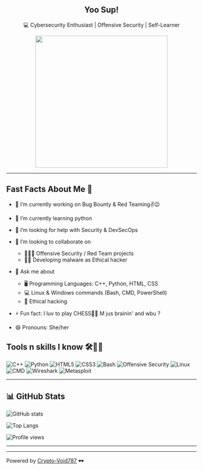 <h2 align="center"> Yoo Sup! </h2>


<div align="center">
  
💻 Cybersecurity Enthusiast | Offensive Security | Self-Learner 

<img align="center" src="https://github.com/user-attachments/assets/69fc5fc1-ebed-481c-b233-bf11bb7b58fa" width="350"/>

</div>

---

## Fast Facts About Me 💫  


- 🔭 I’m currently working on Bug Bounty & Red Teaming✌😉 

- 🌱 I’m currently learning python

- 🤔 I’m looking for help with Security & DevSecOps

- 👯 I’m looking to collaborate on

  - 👩🏻‍💻 Offensive Security / Red Team projects
  - ✌🏻 Developing malware as Ethical hacker

- 💬 Ask me about

  - 🖥 Programming Languages: C++, Python, HTML, CSS
  - 💻 Linux & Windows commands (Bash, CMD, PowerShell)
  - 🔐 Ethical hacking

- ⚡ Fun fact:  I luv to play CHESS✌🏻 M jus brainin' and wbu ?

- 😄 Pronouns: She/her 


## Tools n skills I know 🛠✌🏻

![C++](https://img.shields.io/badge/C++-00599C?style=for-the-badge&logo=cplusplus&logoColor=white)  ![Python](https://img.shields.io/badge/Python-14354C?style=for-the-badge&logo=python&logoColor=white)   ![HTML5](https://img.shields.io/badge/HTML5-E34F26?style=for-the-badge&logo=html5&logoColor=white)   ![CSS3](https://img.shields.io/badge/CSS3-1572B6?style=for-the-badge&logo=css3&logoColor=white)   ![Bash](https://img.shields.io/badge/Bash-4EAA25?style=for-the-badge&logo=gnu-bash&logoColor=white)   ![Offensive Security](https://img.shields.io/badge/Offensive_Security-000000?style=for-the-badge&logo=security&logoColor=white)   ![Linux](https://img.shields.io/badge/Linux-FCC624?style=for-the-badge&logo=linux&logoColor=black)   ![CMD](https://img.shields.io/badge/CMD-0078D6?style=for-the-badge&logo=windows&logoColor=white)   ![Wireshark](https://img.shields.io/badge/Wireshark-1679A7?style=for-the-badge&logo=wireshark&logoColor=white)   ![Metasploit](https://img.shields.io/badge/Metasploit-FF5722?style=for-the-badge&logo=metasploit&logoColor=white)  


---

## 📊 GitHub Stats  

![GitHub stats](https://github-readme-stats.vercel.app/api?username=Crypto-Void787&show_icons=true&theme=tokyonight)

![Top Langs](https://github-readme-stats.vercel.app/api/top-langs/?username=Crypto-Void787&layout=compact&theme=radical)  

![Profile views](https://komarev.com/ghpvc/?username=Crypto-Void787&color=blueviolet)

---



---

Powered by [Crypto-Void787](https://github.com/Crypto-Void787) 🕶
